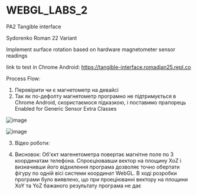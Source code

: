 # WEBGL_LABS_2
PA2 Tangible interface

Sydorenko Roman 22 Variant

Implement surface rotation based on hardware magnetometer sensor readings

link to test in Chrome Android: https://tangible-interface.romadjan25.repl.co

Process Flow:
1. Перевірити чи є магнетометр на девайсі
2. Так як по-дефолту магнетометр програмно не підтримується в Chrome Android, скористаємося підказкою, і поставимо прапорець Enabled for Generic Sensor Extra Classes

![image](https://github.com/romadjan/WEBGL_LABS_2/assets/81487530/e8e11b3a-5c1c-4a94-8082-76fcaa9cf444)

![image](https://github.com/romadjan/WEBGL_LABS_2/assets/81487530/fc92247c-ec9a-4d2c-b6db-c2dc168e3657)

3. Відео роботи:


4. Висновок: Об'єкт магенетометра повертає магнітне поле по 3 координатам телефона. Спроєціювавши вектор на площину XoZ і визначивши його відхилення програма дозволяє точно обертати фігуру по одній вісі системи координат WebGL. В ході розробки програми було виявлено, що при проеціюванні вектору на площини XoY та YoZ бажаного результату програма не дає
